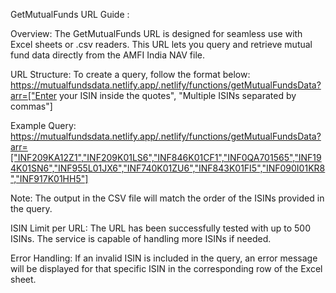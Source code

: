 GetMutualFunds URL Guide :

Overview:
The GetMutualFunds URL is designed for seamless use with Excel sheets or .csv readers. This URL lets you query and retrieve mutual fund data directly from the AMFI India NAV file.

URL Structure:
To create a query, follow the format below:
https://mutualfundsdata.netlify.app/.netlify/functions/getMutualFundsData?arr=["Enter your ISIN inside the quotes", "Multiple ISINs separated by commas"]

Example Query:
https://mutualfundsdata.netlify.app/.netlify/functions/getMutualFundsData?arr=["INF209KA12Z1","INF209K01LS6","INF846K01CF1","INF0QA701565","INF194K01SN6","INF955L01JX6","INF740K01ZU6","INF843K01FI5","INF090I01KR8","INF917K01HH5"]

Note: The output in the CSV file will match the order of the ISINs provided in the query.

ISIN Limit per URL:
The URL has been successfully tested with up to 500 ISINs. The service is capable of handling more ISINs if needed.

Error Handling:
If an invalid ISIN is included in the query, an error message will be displayed for that specific ISIN in the corresponding row of the Excel sheet.

